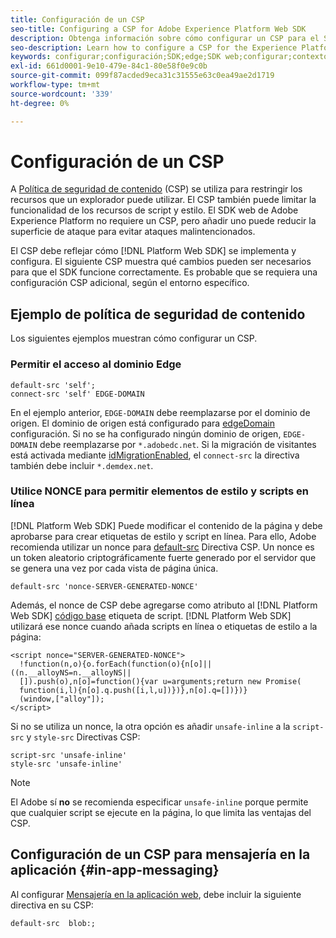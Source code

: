 ```yaml
---
title: Configuración de un CSP
seo-title: Configuring a CSP for Adobe Experience Platform Web SDK
description: Obtenga información sobre cómo configurar un CSP para el SDK web de Experience Platform
seo-description: Learn how to configure a CSP for the Experience Platform Web SDK
keywords: configurar;configuración;SDK;edge;SDK web;configurar;contexto;web;dispositivo;entorno;configuración de sdk web;directiva de seguridad de contenido;
exl-id: 661d0001-9e10-479e-84c1-80e58f0e9c0b
source-git-commit: 099f87acded9eca31c31555e63c0ea49ae2d1719
workflow-type: tm+mt
source-wordcount: '339'
ht-degree: 0%

---
```


# Configuración de un CSP

A [Política de seguridad de contenido](https://developer.mozilla.org/en-US/docs/Web/HTTP/Headers/Content-Security-Policy) (CSP) se utiliza para restringir los recursos que un explorador puede utilizar. El CSP también puede limitar la funcionalidad de los recursos de script y estilo. El SDK web de Adobe Experience Platform no requiere un CSP, pero añadir uno puede reducir la superficie de ataque para evitar ataques malintencionados.

El CSP debe reflejar cómo [!DNL Platform Web SDK] se implementa y configura. El siguiente CSP muestra qué cambios pueden ser necesarios para que el SDK funcione correctamente. Es probable que se requiera una configuración CSP adicional, según el entorno específico.

## Ejemplo de política de seguridad de contenido

Los siguientes ejemplos muestran cómo configurar un CSP.

### Permitir el acceso al dominio Edge

```
default-src 'self';
connect-src 'self' EDGE-DOMAIN
```

En el ejemplo anterior, `EDGE-DOMAIN` debe reemplazarse por el dominio de origen. El dominio de origen está configurado para [edgeDomain](configuring-the-sdk.md#edge-domain) configuración. Si no se ha configurado ningún dominio de origen, `EDGE-DOMAIN` debe reemplazarse por `*.adobedc.net`. Si la migración de visitantes está activada mediante [idMigrationEnabled](configuring-the-sdk.md#id-migration-enabled), el `connect-src` la directiva también debe incluir `*.demdex.net`.

### Utilice NONCE para permitir elementos de estilo y scripts en línea

[!DNL Platform Web SDK] Puede modificar el contenido de la página y debe aprobarse para crear etiquetas de estilo y script en línea. Para ello, Adobe recomienda utilizar un nonce para [default-src](https://developer.mozilla.org/en-US/docs/Web/HTTP/Headers/Content-Security-Policy/default-src) Directiva CSP. Un nonce es un token aleatorio criptográficamente fuerte generado por el servidor que se genera una vez por cada vista de página única.

```
default-src 'nonce-SERVER-GENERATED-NONCE'
```

Además, el nonce de CSP debe agregarse como atributo al [!DNL Platform Web SDK] [código base](installing-the-sdk.md#adding-the-code) etiqueta de script. [!DNL Platform Web SDK] utilizará ese nonce cuando añada scripts en línea o etiquetas de estilo a la página:

```
<script nonce="SERVER-GENERATED-NONCE">
  !function(n,o){o.forEach(function(o){n[o]||((n.__alloyNS=n.__alloyNS||
  []).push(o),n[o]=function(){var u=arguments;return new Promise(
  function(i,l){n[o].q.push([i,l,u])})},n[o].q=[])})}
  (window,["alloy"]);
</script>
```

Si no se utiliza un nonce, la otra opción es añadir `unsafe-inline` a la `script-src` y `style-src` Directivas CSP:

```
script-src 'unsafe-inline'
style-src 'unsafe-inline'
```

>[!NOTE]
>
>El Adobe sí **no** se recomienda especificar `unsafe-inline` porque permite que cualquier script se ejecute en la página, lo que limita las ventajas del CSP.

## Configuración de un CSP para mensajería en la aplicación {#in-app-messaging}

Al configurar [Mensajería en la aplicación web](../personalization/web-in-app-messaging.md), debe incluir la siguiente directiva en su CSP:

```
default-src  blob:;
```
